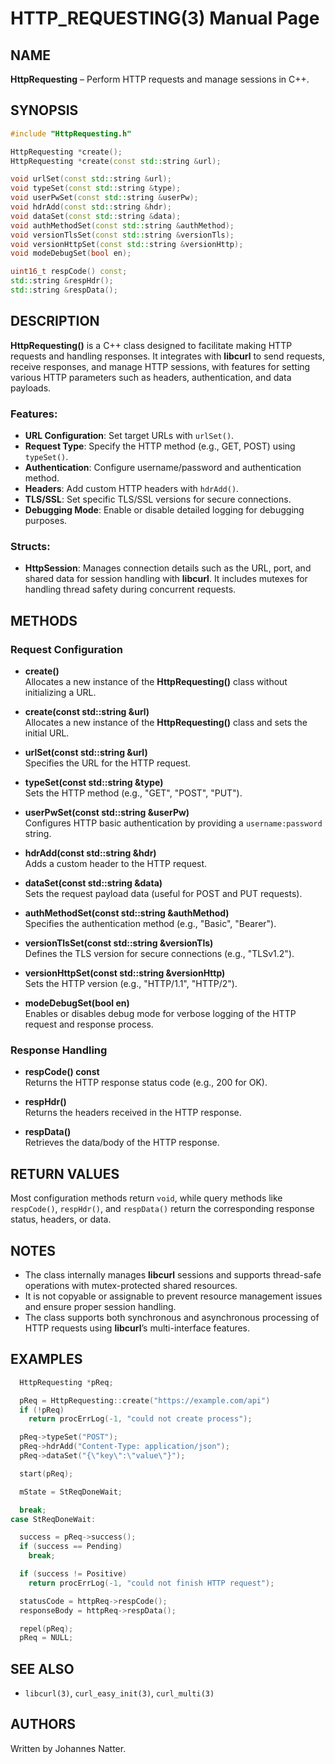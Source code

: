 
# HTTP_REQUESTING(3) Manual Page

## NAME
**HttpRequesting** – Perform HTTP requests and manage sessions in C++.

## SYNOPSIS
```cpp
#include "HttpRequesting.h"

HttpRequesting *create();
HttpRequesting *create(const std::string &url);

void urlSet(const std::string &url);
void typeSet(const std::string &type);
void userPwSet(const std::string &userPw);
void hdrAdd(const std::string &hdr);
void dataSet(const std::string &data);
void authMethodSet(const std::string &authMethod);
void versionTlsSet(const std::string &versionTls);
void versionHttpSet(const std::string &versionHttp);
void modeDebugSet(bool en);

uint16_t respCode() const;
std::string &respHdr();
std::string &respData();
```

## DESCRIPTION
**HttpRequesting()** is a C++ class designed to facilitate making HTTP requests and handling responses. It integrates with **libcurl** to send requests, receive responses, and manage HTTP sessions, with features for setting various HTTP parameters such as headers, authentication, and data payloads.

### Features:
- **URL Configuration**: Set target URLs with `urlSet()`.
- **Request Type**: Specify the HTTP method (e.g., GET, POST) using `typeSet()`.
- **Authentication**: Configure username/password and authentication method.
- **Headers**: Add custom HTTP headers with `hdrAdd()`.
- **TLS/SSL**: Set specific TLS/SSL versions for secure connections.
- **Debugging Mode**: Enable or disable detailed logging for debugging purposes.

### Structs:
- **HttpSession**: Manages connection details such as the URL, port, and shared data for session handling with **libcurl**. It includes mutexes for handling thread safety during concurrent requests.

## METHODS

### Request Configuration
- **create()**  
  Allocates a new instance of the **HttpRequesting()** class without initializing a URL.

- **create(const std::string &url)**  
  Allocates a new instance of the **HttpRequesting()** class and sets the initial URL.

- **urlSet(const std::string &url)**  
  Specifies the URL for the HTTP request.

- **typeSet(const std::string &type)**  
  Sets the HTTP method (e.g., "GET", "POST", "PUT").

- **userPwSet(const std::string &userPw)**  
  Configures HTTP basic authentication by providing a `username:password` string.

- **hdrAdd(const std::string &hdr)**  
  Adds a custom header to the HTTP request.

- **dataSet(const std::string &data)**  
  Sets the request payload data (useful for POST and PUT requests).

- **authMethodSet(const std::string &authMethod)**  
  Specifies the authentication method (e.g., "Basic", "Bearer").

- **versionTlsSet(const std::string &versionTls)**  
  Defines the TLS version for secure connections (e.g., "TLSv1.2").

- **versionHttpSet(const std::string &versionHttp)**  
  Sets the HTTP version (e.g., "HTTP/1.1", "HTTP/2").

- **modeDebugSet(bool en)**  
  Enables or disables debug mode for verbose logging of the HTTP request and response process.

### Response Handling
- **respCode() const**  
  Returns the HTTP response status code (e.g., 200 for OK).

- **respHdr()**  
  Returns the headers received in the HTTP response.

- **respData()**  
  Retrieves the data/body of the HTTP response.

## RETURN VALUES
Most configuration methods return `void`, while query methods like `respCode()`, `respHdr()`, and `respData()` return the corresponding response status, headers, or data.

## NOTES
- The class internally manages **libcurl** sessions and supports thread-safe operations with mutex-protected shared resources.
- It is not copyable or assignable to prevent resource management issues and ensure proper session handling.
- The class supports both synchronous and asynchronous processing of HTTP requests using **libcurl**’s multi-interface features.

## EXAMPLES
```cpp
  HttpRequesting *pReq;

  pReq = HttpRequesting::create("https://example.com/api")
  if (!pReq)
    return procErrLog(-1, "could not create process");

  pReq->typeSet("POST");
  pReq->hdrAdd("Content-Type: application/json");
  pReq->dataSet("{\"key\":\"value\"}");

  start(pReq);

  mState = StReqDoneWait;

  break;
case StReqDoneWait:

  success = pReq->success();
  if (success == Pending)
    break;

  if (success != Positive)
    return procErrLog(-1, "could not finish HTTP request");

  statusCode = httpReq->respCode();
  responseBody = httpReq->respData();

  repel(pReq);
  pReq = NULL;
```

## SEE ALSO
- `libcurl(3)`, `curl_easy_init(3)`, `curl_multi(3)`

## AUTHORS
Written by Johannes Natter.

